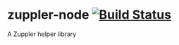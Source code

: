 # zuppler-node [![Build Status](https://travis-ci.org/zuppler/zuppler-node.svg?branch=master)](https://travis-ci.org/zuppler/zuppler-node)
A Zuppler helper library
